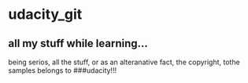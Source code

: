 # udacity_git
## all my stuff while learning...
being serios, all the stuff, or as an alteranative fact, the copyright, tothe samples belongs to ###udacity!!!
